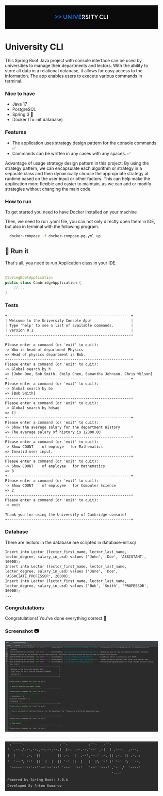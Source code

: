 ![Psql terminal](./imgs/logo.png)

# University CLI

This Spring Boot Java project with console interface can be used by universities to manage their departments and
lectors. With the ability to store all data in a relational database, it allows for easy access to the information. The
app enables users to execute various commands in terminal.

### Nice to have

- Java 17
- PostgreSQL
- Spring 3 🌱
- Docker (To init database)

### Features

- The application uses strategy design pattern for the console commands ✅
- Commands can be written in any cases with any spaces. ✅

Advantage of usage strategy design pattern in this project: By using the strategy pattern, we can encapsulate each
algorithm or strategy in a separate class and then dynamically choose the appropriate strategy at runtime based on the
user input or other factors. This can help make the application more flexible and easier to maintain, as we can add or
modify strategies without changing the main code.

### How to run

To get started you need to have Docker installed on your machine

Then, we need to run .yaml file, you can not only directly open them in IDE, but also in terminal with the following
program.

```bash
  docker-compose -f docker-compose-pg.yml up
```

## 🚀 Run it

That's all, you need to run Application class in your IDE.

```java

@SpringBootApplication
public class CambridgeApplication {
    //...
}
```

### Tests

```
+---------------------------------------------------------+ 
| Welcome to the University Console App!                  | 
| Type 'help' to see a list of available commands.        | 
| Version 0.1                                             | 
+---------------------------------------------------------+ 

Please enter a command (or 'exit' to quit): 
-> Who is head of department Physics
=> Head of physics department is Bob.
+---------------------------------------------------------+
Please enter a command (or 'exit' to quit): 
-> Global search by h
=> [John Doe, Bob Smith, Emily Chen, Samantha Johnson, Chris Wilson]
+---------------------------------------------------------+
Please enter a command (or 'exit' to quit): 
-> Global search by bo
=> [Bob Smith]
+---------------------------------------------------------+
Please enter a command (or 'exit' to quit): 
-> Global search by hdsaq
=> []
+---------------------------------------------------------+
Please enter a command (or 'exit' to quit): 
-> Show the average salary for the department History
=> The average salary of history is 12000.00
+---------------------------------------------------------+
Please enter a command (or 'exit' to quit): 
-> Show COUNT    of employe   for Mathematics
=> Invalid user input.
+---------------------------------------------------------+
Please enter a command (or 'exit' to quit): 
-> Show COUNT    of employee   for Mathematics
=> 3
+---------------------------------------------------------+
Please enter a command (or 'exit' to quit): 
-> Show COUNT    of employee   for Computer Science
=> 2
+---------------------------------------------------------+
Please enter a command (or 'exit' to quit): 
-> exit

Thank you for using the University of Cambridge console!
+---------------------------------------------------------+
```

### Database

There are lectors in the database are scripted in database-init.sql
```
Insert into Lector (lector_first_name, lector_last_name, lector_degree, salary_in_usd) values ('John', 'Doe', 'ASSISTANT', 10000);
Insert into Lector (lector_first_name, lector_last_name, lector_degree, salary_in_usd) values ('Jane', 'Doe', 'ASSOCIATE_PROFESSOR', 20000);
Insert into Lector (lector_first_name, lector_last_name, lector_degree, salary_in_usd) values ('Bob', 'Smith', 'PROFESSOR', 30000);
...
```
### Congratulations

Congratulations! You've done everything correct 🎉

### Screenshot 📷
![img.png](imgs/img_1.png)

---

![img.png](imgs/img.png)
